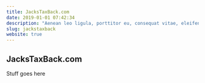 ```yaml
---
title: JacksTaxBack.com
date: 2019-01-01 07:42:34
description: "Aenean leo ligula, porttitor eu, consequat vitae, eleifend ac, enim. Aliquam lorem ante, dapibus in, viverra quis, feugiat a, tellus. Phasellus viverra nulla ut metus varius laoreet."
slug: jackstaxback
website: true
---
```


## JacksTaxBack.com

Stuff goes here